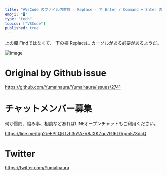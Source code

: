 ```yaml
---
title: "#VsCode のファイル内置換 - Replace - で Enter / Command + Enter のショートカットが効かないのだ"
emoji: "🖥"
type: "tech"
topics: ["VSCode"]
published: true
---
```


上の欄 Findではなくて、 下の欄 Replaceに カーソルがある必要があるようだ。

![image](https://user-images.githubusercontent.com/13635059/69099430-10baa780-0a9e-11ea-87fa-bfabd4ab0b5a.png)


# Original by Github issue

https://github.com/YumaInaura/YumaInaura/issues/2741








<!-- Update From Qiita API -->

# チャットメンバー募集


何か質問、悩み事、相談などあればLINEオープンチャットもご利用ください。

https://line.me/ti/g2/eEPltQ6Tzh3pYAZV8JXKZqc7PJ6L0rpm573dcQ





# Twitter


https://twitter.com/YumaInaura


<!-- Update From Qiita API -->


